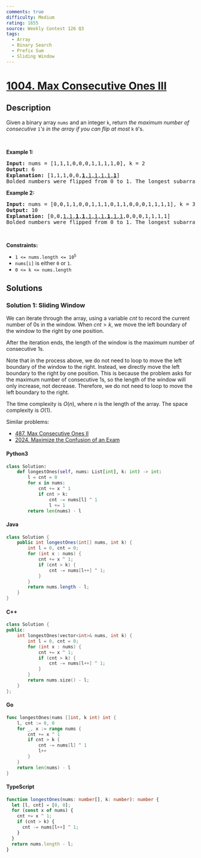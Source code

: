 ```yaml
---
comments: true
difficulty: Medium
rating: 1655
source: Weekly Contest 126 Q3
tags:
  - Array
  - Binary Search
  - Prefix Sum
  - Sliding Window
---
```


<!-- problem:start -->

# [1004. Max Consecutive Ones III](https://leetcode.com/problems/max-consecutive-ones-iii)


## Description

<!-- description:start -->

<p>Given a binary array <code>nums</code> and an integer <code>k</code>, return <em>the maximum number of consecutive </em><code>1</code><em>&#39;s in the array if you can flip at most</em> <code>k</code> <code>0</code>&#39;s.</p>

<p>&nbsp;</p>
<p><strong class="example">Example 1:</strong></p>

<pre>
<strong>Input:</strong> nums = [1,1,1,0,0,0,1,1,1,1,0], k = 2
<strong>Output:</strong> 6
<strong>Explanation:</strong> [1,1,1,0,0,<u><strong>1</strong>,1,1,1,1,<strong>1</strong></u>]
Bolded numbers were flipped from 0 to 1. The longest subarray is underlined.</pre>

<p><strong class="example">Example 2:</strong></p>

<pre>
<strong>Input:</strong> nums = [0,0,1,1,0,0,1,1,1,0,1,1,0,0,0,1,1,1,1], k = 3
<strong>Output:</strong> 10
<strong>Explanation:</strong> [0,0,<u>1,1,<strong>1</strong>,<strong>1</strong>,1,1,1,<strong>1</strong>,1,1</u>,0,0,0,1,1,1,1]
Bolded numbers were flipped from 0 to 1. The longest subarray is underlined.
</pre>

<p>&nbsp;</p>
<p><strong>Constraints:</strong></p>

<ul>
	<li><code>1 &lt;= nums.length &lt;= 10<sup>5</sup></code></li>
	<li><code>nums[i]</code> is either <code>0</code> or <code>1</code>.</li>
	<li><code>0 &lt;= k &lt;= nums.length</code></li>
</ul>

<!-- description:end -->

## Solutions

<!-- solution:start -->

### Solution 1: Sliding Window

We can iterate through the array, using a variable $\textit{cnt}$ to record the current number of 0s in the window. When $\textit{cnt} > k$, we move the left boundary of the window to the right by one position.

After the iteration ends, the length of the window is the maximum number of consecutive 1s.

Note that in the process above, we do not need to loop to move the left boundary of the window to the right. Instead, we directly move the left boundary to the right by one position. This is because the problem asks for the maximum number of consecutive 1s, so the length of the window will only increase, not decrease. Therefore, we do not need to loop to move the left boundary to the right.

The time complexity is $O(n)$, where $n$ is the length of the array. The space complexity is $O(1)$.

Similar problems:

- [487. Max Consecutive Ones II](https://github.com/doocs/leetcode/blob/main/solution/0400-0499/0487.Max%20Consecutive%20Ones%20II/README_EN.md)
- [2024. Maximize the Confusion of an Exam](https://github.com/doocs/leetcode/blob/main/solution/2000-2099/2024.Maximize%20the%20Confusion%20of%20an%20Exam/README_EN.md)

<!-- tabs:start -->

#### Python3

```python
class Solution:
    def longestOnes(self, nums: List[int], k: int) -> int:
        l = cnt = 0
        for x in nums:
            cnt += x ^ 1
            if cnt > k:
                cnt -= nums[l] ^ 1
                l += 1
        return len(nums) - l
```

#### Java

```java
class Solution {
    public int longestOnes(int[] nums, int k) {
        int l = 0, cnt = 0;
        for (int x : nums) {
            cnt += x ^ 1;
            if (cnt > k) {
                cnt -= nums[l++] ^ 1;
            }
        }
        return nums.length - l;
    }
}
```

#### C++

```cpp
class Solution {
public:
    int longestOnes(vector<int>& nums, int k) {
        int l = 0, cnt = 0;
        for (int x : nums) {
            cnt += x ^ 1;
            if (cnt > k) {
                cnt -= nums[l++] ^ 1;
            }
        }
        return nums.size() - l;
    }
};
```

#### Go

```go
func longestOnes(nums []int, k int) int {
	l, cnt := 0, 0
	for _, x := range nums {
		cnt += x ^ 1
		if cnt > k {
			cnt -= nums[l] ^ 1
			l++
		}
	}
	return len(nums) - l
}
```

#### TypeScript

```ts
function longestOnes(nums: number[], k: number): number {
  let [l, cnt] = [0, 0];
  for (const x of nums) {
    cnt += x ^ 1;
    if (cnt > k) {
      cnt -= nums[l++] ^ 1;
    }
  }
  return nums.length - l;
}
```

<!-- tabs:end -->

<!-- solution:end -->

<!-- problem:end -->
